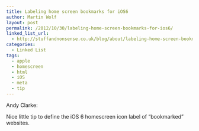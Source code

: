 ```yaml
---
title: Labeling home screen bookmarks for iOS6
author: Martin Wolf
layout: post
permalink: /2012/10/30/labeling-home-screen-bookmarks-for-ios6/
linked_list_url:
  - http://stuffandnonsense.co.uk/blog/about/labeling-home-screen-bookmarks-for-ios6
categories:
  - Linked List
tags:
  - apple
  - homescreen
  - html
  - iOS
  - meta
  - tip
---
```

<p class="linked-list-quote-author">
  Andy Clarke:
</p>

> <meta name="apple-mobile-web-app-title" content="CUSTOM SHORT NAME">

Nice little tip to define the iOS 6 homescreen icon label of &#8220;bookmarked&#8221; websites.